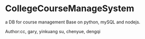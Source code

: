 # CollegeCourseManageSystem
a DB for course management
Base on python, mySQL and nodejs.

Author:cc, gary, yinkuang su, chenyue, dengqi

